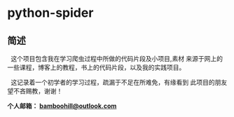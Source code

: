 # python-spider

## 简述
&nbsp;&nbsp;这个项目包含我在学习爬虫过程中所做的代码片段及小项目,素材
来源于网上的一些课程，博客上的教程，书上的代码片段，以及我的实践项目。

&nbsp;&nbsp;这记录着一个初学者的学习过程，疏漏于不足在所难免，有缘看到
此项目的朋友望不吝赐教，谢谢！

**个人邮箱： bamboohill@outlook.com**
